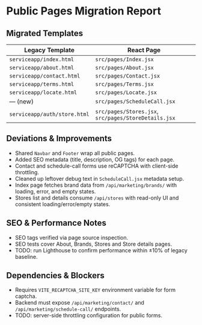 # Public Pages Migration Report

## Migrated Templates

| Legacy Template | React Page |
|-----------------|------------|
| `serviceapp/index.html` | `src/pages/Index.jsx` |
| `serviceapp/about.html` | `src/pages/About.jsx` |
| `serviceapp/contact.html` | `src/pages/Contact.jsx` |
| `serviceapp/terms.html` | `src/pages/Terms.jsx` |
| `serviceapp/locate.html` | `src/pages/Locate.jsx` |
| — (new) | `src/pages/ScheduleCall.jsx` |
| `serviceapp/auth/store.html` | `src/pages/Stores.jsx`, `src/pages/StoreDetails.jsx` |

## Deviations & Improvements

- Shared `Navbar` and `Footer` wrap all public pages.
- Added SEO metadata (title, description, OG tags) for each page.
- Contact and schedule-call forms use reCAPTCHA with client-side throttling.
- Cleaned up leftover debug text in `ScheduleCall.jsx` metadata setup.
- Index page fetches brand data from `/api/marketing/brands/` with loading, error, and empty states.
- Stores list and details consume `/api/stores` with read-only UI and consistent loading/error/empty states.

## SEO & Performance Notes

- SEO tags verified via page source inspection.
- SEO tests cover About, Brands, Stores and Store details pages.
- TODO: run Lighthouse to confirm performance within ±10% of legacy baseline.

## Dependencies & Blockers

- Requires `VITE_RECAPTCHA_SITE_KEY` environment variable for form captcha.
- Backend must expose `/api/marketing/contact/` and `/api/marketing/schedule-call/` endpoints.
- TODO: server-side throttling configuration for public forms.
